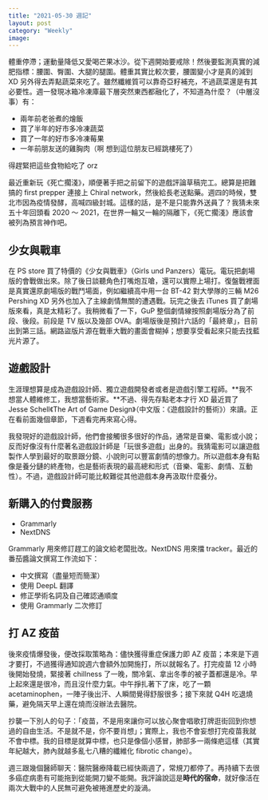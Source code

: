 ```yaml
---
title: "2021-05-30 週記"
layout: post
category: "Weekly"
image:
---
```


體重停滯；運動量降低又愛喝芒果冰沙。從下週開始要戒除！然後要監測真實的減肥指標：腰圍、臀圍、大腿的腿圍。體重其實比較次要，腰圍變小才是真的減到 XD 另外得去弄點蔬菜來吃了。雖然纖維質可以靠奇亞籽補充，不過蔬菜還是有其必要性。週一發現冰箱冷凍庫最下層突然東西都融化了，不知道為什麼？（中層沒事）有：

- 兩年前老爸煮的燴飯
- 買了半年的好市多冷凍蔬菜
- 買了一年的好市多冷凍莓果
- 一年前朋友送的雞胸肉（啊 想到這位朋友已經跳樓死了）

得趕緊把這些食物給吃了 orz

最近重新玩《死亡擱淺》，順便著手把之前留下的遊戲評論草稿完工。總算是把難搞的 first prepper 連接上 Chiral network，然後給長老送點藥。週四的時候，雙北市因為疫情發酵，高喊四級封城。這樣的話，是不是只能靠外送員了？我猜未來五十年回頭看 2020 ～ 2021，在世界一輪又一輪的隔離下，《死亡擱淺》應該會被列為預言神作吧。

## 少女與戰車

在 PS store 買了特價的《少女與戰車》（Girls und Panzers）電玩。電玩把劇場版的會戰做出來。除了後日談聽角色打嘴炮互嗆，還可以實際上場打。復盤戰裡面是真實還原劇場版的戰鬥場面，例如繼續高中用一台 BT-42 對大學隊的三輛 M26 Pershing XD 另外也加入了主線劇情無關的遭遇戰。玩完之後去 iTunes 買了劇場版來看，真是太精彩了。我稍微看了一下，GuP 整個劇情線按照劇場版分為了前段、後段。前段是 TV 版以及幾部 OVA。劇場版後是預計六話的「最終章」，目前出到第三話。網路盜版片源在戰車大戰的畫面會糊掉；想要享受看起來只能去找藍光片源了。

## 遊戲設計

生涯理想算是成為遊戲設計師、獨立遊戲開發者或者是遊戲引擎工程師。**我不想當人體維修工，我想當藝術家。**不過、得先存點老本才行 XD 最近買了 Jesse Schell《The Art of Game Design》（中文版：《遊戲設計的藝術》）來讀。正在看前面幾個章節，下週看完再來寫心得。

我發現好的遊戲設計師，他們會接觸很多很好的作品，通常是音樂、電影或小說；反而好像沒有什麼著名遊戲設計師是「玩很多遊戲」出身的。我猜電影可以讓遊戲製作人學到最好的取景跟分鏡、小說則可以豐富劇情的想像力。所以遊戲本身有點像是養分鏈的終產物，也是藝術表現的最高總和形式（音樂、電影、劇情、互動性）。不過，遊戲設計師可能比較難從其他遊戲本身再汲取什麼養分。

## 新購入的付費服務

- Grammarly
- NextDNS

Grammarly 用來修訂趕工的論文給老闆批改。NextDNS 用來擋 tracker。最近的番茄醬論文撰寫工作流如下：

- 中文撰寫（盡量短而簡潔）
- 使用 DeepL 翻譯
- 修正學術名詞及自己確認通順度
- 使用 Grammarly 二次修訂

## 打 AZ 疫苗

後來疫情爆發後，便改採取策略為：儘快獲得重症保護力即 AZ 疫苗；本來是下週才要打，不過獲得通知說週六會額外加開施打，所以就報名了。打完疫苗 12 小時後開始發燒，緊接著 chillness 了一晚，關冷氣、拿出冬季的被子蓋都還是冷。早上起來還是很冷，而且沒什麼力氣。中午掙扎著下了床，吃了一顆 acetaminophen，一陣子後出汗、人瞬間覺得舒服很多；接下來就 Q4H 吃退燒藥，避免隔天早上還在燒而沒辦法去醫院。

抄襲一下別人的句子：「疫苗，不是用來讓你可以放心聚會唱歌打牌逛街回到你想過的自由生活。不是就不是，你不要肖想」；實際上，我也不會妄想打完疫苗我就不會中標。我的目標是就算中標，也只是像個小感冒，肺部多一兩條疤這樣（其實年紀越大，肺內就越多亂七八糟的纖維化 fibrotic change）。

週三跟幾個醫師聊天：醫院醫療降載已經快兩週了，常規刀都停了。再持續下去很多癌症病患有可能拖到從能開刀變不能開。我評論說這是**時代的宿命**，就好像活在兩次大戰中的人民無可避免被捲進歷史的漩渦。
